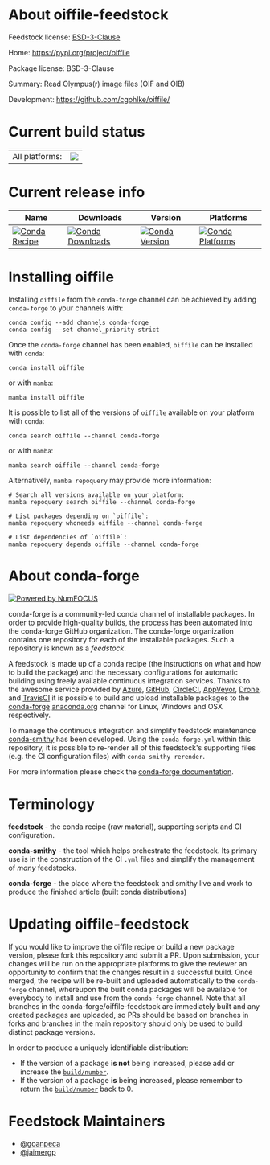 About oiffile-feedstock
=======================

Feedstock license: [BSD-3-Clause](https://github.com/conda-forge/oiffile-feedstock/blob/main/LICENSE.txt)

Home: https://pypi.org/project/oiffile

Package license: BSD-3-Clause

Summary: Read Olympus(r) image files (OIF and OIB)

Development: https://github.com/cgohlke/oiffile/

Current build status
====================


<table><tr><td>All platforms:</td>
    <td>
      <a href="https://dev.azure.com/conda-forge/feedstock-builds/_build/latest?definitionId=15370&branchName=main">
        <img src="https://dev.azure.com/conda-forge/feedstock-builds/_apis/build/status/oiffile-feedstock?branchName=main">
      </a>
    </td>
  </tr>
</table>

Current release info
====================

| Name | Downloads | Version | Platforms |
| --- | --- | --- | --- |
| [![Conda Recipe](https://img.shields.io/badge/recipe-oiffile-green.svg)](https://anaconda.org/conda-forge/oiffile) | [![Conda Downloads](https://img.shields.io/conda/dn/conda-forge/oiffile.svg)](https://anaconda.org/conda-forge/oiffile) | [![Conda Version](https://img.shields.io/conda/vn/conda-forge/oiffile.svg)](https://anaconda.org/conda-forge/oiffile) | [![Conda Platforms](https://img.shields.io/conda/pn/conda-forge/oiffile.svg)](https://anaconda.org/conda-forge/oiffile) |

Installing oiffile
==================

Installing `oiffile` from the `conda-forge` channel can be achieved by adding `conda-forge` to your channels with:

```
conda config --add channels conda-forge
conda config --set channel_priority strict
```

Once the `conda-forge` channel has been enabled, `oiffile` can be installed with `conda`:

```
conda install oiffile
```

or with `mamba`:

```
mamba install oiffile
```

It is possible to list all of the versions of `oiffile` available on your platform with `conda`:

```
conda search oiffile --channel conda-forge
```

or with `mamba`:

```
mamba search oiffile --channel conda-forge
```

Alternatively, `mamba repoquery` may provide more information:

```
# Search all versions available on your platform:
mamba repoquery search oiffile --channel conda-forge

# List packages depending on `oiffile`:
mamba repoquery whoneeds oiffile --channel conda-forge

# List dependencies of `oiffile`:
mamba repoquery depends oiffile --channel conda-forge
```


About conda-forge
=================

[![Powered by
NumFOCUS](https://img.shields.io/badge/powered%20by-NumFOCUS-orange.svg?style=flat&colorA=E1523D&colorB=007D8A)](https://numfocus.org)

conda-forge is a community-led conda channel of installable packages.
In order to provide high-quality builds, the process has been automated into the
conda-forge GitHub organization. The conda-forge organization contains one repository
for each of the installable packages. Such a repository is known as a *feedstock*.

A feedstock is made up of a conda recipe (the instructions on what and how to build
the package) and the necessary configurations for automatic building using freely
available continuous integration services. Thanks to the awesome service provided by
[Azure](https://azure.microsoft.com/en-us/services/devops/), [GitHub](https://github.com/),
[CircleCI](https://circleci.com/), [AppVeyor](https://www.appveyor.com/),
[Drone](https://cloud.drone.io/welcome), and [TravisCI](https://travis-ci.com/)
it is possible to build and upload installable packages to the
[conda-forge](https://anaconda.org/conda-forge) [anaconda.org](https://anaconda.org/)
channel for Linux, Windows and OSX respectively.

To manage the continuous integration and simplify feedstock maintenance
[conda-smithy](https://github.com/conda-forge/conda-smithy) has been developed.
Using the ``conda-forge.yml`` within this repository, it is possible to re-render all of
this feedstock's supporting files (e.g. the CI configuration files) with ``conda smithy rerender``.

For more information please check the [conda-forge documentation](https://conda-forge.org/docs/).

Terminology
===========

**feedstock** - the conda recipe (raw material), supporting scripts and CI configuration.

**conda-smithy** - the tool which helps orchestrate the feedstock.
                   Its primary use is in the construction of the CI ``.yml`` files
                   and simplify the management of *many* feedstocks.

**conda-forge** - the place where the feedstock and smithy live and work to
                  produce the finished article (built conda distributions)


Updating oiffile-feedstock
==========================

If you would like to improve the oiffile recipe or build a new
package version, please fork this repository and submit a PR. Upon submission,
your changes will be run on the appropriate platforms to give the reviewer an
opportunity to confirm that the changes result in a successful build. Once
merged, the recipe will be re-built and uploaded automatically to the
`conda-forge` channel, whereupon the built conda packages will be available for
everybody to install and use from the `conda-forge` channel.
Note that all branches in the conda-forge/oiffile-feedstock are
immediately built and any created packages are uploaded, so PRs should be based
on branches in forks and branches in the main repository should only be used to
build distinct package versions.

In order to produce a uniquely identifiable distribution:
 * If the version of a package **is not** being increased, please add or increase
   the [``build/number``](https://docs.conda.io/projects/conda-build/en/latest/resources/define-metadata.html#build-number-and-string).
 * If the version of a package **is** being increased, please remember to return
   the [``build/number``](https://docs.conda.io/projects/conda-build/en/latest/resources/define-metadata.html#build-number-and-string)
   back to 0.

Feedstock Maintainers
=====================

* [@goanpeca](https://github.com/goanpeca/)
* [@jaimergp](https://github.com/jaimergp/)

